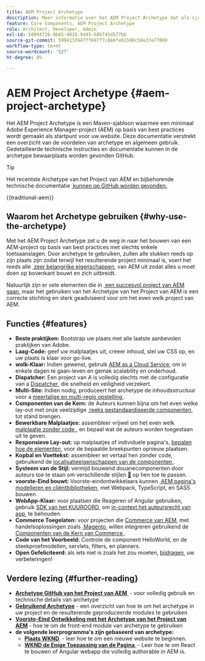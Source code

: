 ```yaml
---
title: AEM Project Archetype
description: Meer informatie over het AEM Project Archetype dat als sjabloon dient voor AEM-toepassingen.
feature: Core Components, AEM Project Archetype
role: Architect, Developer, Admin
exl-id: 58994726-9b65-4035-9d45-60b745d577bb
source-git-commit: 5994133947ff697f7c866fe61598c58e37e77008
workflow-type: tm+mt
source-wordcount: '527'
ht-degree: 0%

---
```



# AEM Project Archetype {#aem-project-archetype}

Het AEM Project Archetype is een Maven-sjabloon waarmee een minimaal Adobe Experience Manager-project (AEM) op basis van best practices wordt gemaakt als startpunt voor uw website. Deze documentatie verstrekt een overzicht van de voordelen van archetype en algemeen gebruik. Gedetailleerde technische instructies en documentatie kunnen in de archetype bewaarplaats worden gevonden GitHub.

>[!TIP]
>
>Het recentste Archetype van het Project van AEM en bijbehorende technische documentatie [&#x200B; kunnen op GitHub worden gevonden.](https://github.com/adobe/aem-project-archetype)

{{traditional-aem}}

## Waarom het Archetype gebruiken {#why-use-the-archetype}

Met het AEM Project Archetype zet u de weg in naar het bouwen van een AEM-project op basis van best practices met slechts enkele toetsaanslagen. Door archetype te gebruiken, zullen alle stukken reeds op zijn plaats zijn zodat terwijl het resulterende project minimaal is, voert het reeds alle [&#x200B; zeer belangrijke eigenschappen &#x200B;](/help/developing/archetype/using.md#what-you-get) van AEM uit zodat alles u moet doen op bovenkant bouwt en zich uitbreidt.

Natuurlijk zijn er vele elementen die in [&#x200B; een succesvol project van AEM gaan, &#x200B;](/help/developing/success.md) maar het gebruiken van het Archetype van het Project van AEM is een correcte stichting en sterk geadviseerd voor om het even welk project van AEM.

## Functies {#features}

* **Beste praktijken:** Bootstrap uw plaats met alle laatste aanbevolen praktijken van Adobe.
* **Laag-Code:** geef uw malplaatjes uit, creeer inhoud, stel uw CSS op, en uw plaats is klaar voor go-live.
* **wolk-Klaar:** Indien gewenst, gebruik [&#x200B; AEM as a Cloud Service &#x200B;](https://experienceleague.adobe.com/docs/experience-manager-cloud-service/landing/home.html?lang=nl-NL) om in enkele dagen te gaan-leven en gemak scalability en onderhoud.
* **Dispatcher:** Een project van A is volledig slechts met de configuratie van a [&#x200B; Dispatcher &#x200B;](https://experienceleague.adobe.com/docs/experience-manager-dispatcher/using/dispatcher.html?lang=nl-NL) die snelheid en veiligheid verzekert.
* **Multi-Site:** Indien nodig, produceert het archetype de inhoudsstructuur voor a [&#x200B; meertalige en multi-regio opstelling &#x200B;](https://experienceleague.adobe.com/docs/experience-manager-cloud-service/sites/administering/reusing-content/msm/overview.html?lang=nl-NL).
* **Componenten van de Kern:** de Auteurs kunnen bijna om het even welke lay-out met onze veelzijdige [&#x200B; reeks gestandaardiseerde componenten &#x200B;](/help/introduction.md) tot stand brengen.
* **Bewerkbare Malplaatjes:** assembleer vrijwel om het even welk [&#x200B; malplaatje zonder code &#x200B;](https://experienceleague.adobe.com/docs/experience-manager-learn/sites/page-authoring/template-editor-feature-video-use.html?lang=nl-NL), en bepaal wat de auteurs worden toegestaan uit te geven.
* **Responsieve Lay-out:** op malplaatjes of individuele pagina&#39;s, [&#x200B; bepalen hoe de elementen &#x200B;](https://experienceleague.adobe.com/docs/experience-manager-core-components/using/get-started/localization.html?lang=nl-NL) voor de bepaalde breekpunten opnieuw plaatsen.
* **Kopbal en Voettekst:** assembleer en vertaal hen zonder code, gebruikend de [&#x200B; localisatieeigenschappen van de componenten &#x200B;](https://experienceleague.adobe.com/docs/experience-manager-core-components/using/get-started/localization.html?lang=nl-NL).
* **Systeem van de Stijl:** vermijd bouwend douanecomponenten door auteurs toe te staan om verschillende stijlen [&#128279;](https://experienceleague.adobe.com/docs/experience-manager-learn/getting-started-wknd-tutorial-develop/project-archetype/style-system.html?lang=nl-NL) op hen toe te passen.
* **voorste-Eind bouwt:** Voorste-eindontwikkelaars kunnen [&#x200B; AEM pagina&#39;s modelleren en cliëntbibliotheken &#x200B;](front-end.md) met Webpack, TypeScript, en SASS bouwen.
* **WebApp-Klaar:** voor plaatsen die Reageren of Angular gebruiken, gebruik [&#x200B; SDK van het KUUROORD &#x200B;](https://experienceleague.adobe.com/docs/experience-manager-cloud-service/content/implementing/developing/hybrid/developing.html?lang=nl-NL) om [&#x200B; in-context het auteursrecht van app &#x200B;](https://experienceleague.adobe.com/docs/experience-manager-learn/sites/spa-editor/spa-editor-framework-feature-video-use.html?lang=nl-NL) te behouden.
* **Commerce Toegelaten:** voor projecten die [&#x200B; Commerce van AEM &#x200B;](https://experienceleague.adobe.com/docs/experience-manager-cloud-service/content-and-commerce/home.html?lang=nl-NL) met handelsoplossingen zoals [&#x200B; Magento &#x200B;](https://magento.com/) willen integreren gebruikend de [&#x200B; Componenten van de Kern van Commerce &#x200B;](https://github.com/adobe/aem-core-cif-components).
* **Code van het Voorbeeld:** Controle de component HelloWorld, en de steekproefmodellen, servlets, filters, en planners.
* **Open Gefeliciteerd:** als iets niet is zoals het zou moeten, [&#x200B; bijdragen &#x200B;](https://github.com/adobe/aem-core-wcm-components/blob/master/CONTRIBUTING.md) uw verbeteringen!

## Verdere lezing {#further-reading}

* **[Archetype GitHub van het Project van AEM &#x200B;](https://github.com/adobe/aem-project-archetype)** - voor volledig gebruik en technische details van archetype
* **[Gebruikend Archetype](using.md)** - een overzicht van hoe te om het archetype in uw project en de resulterende geproduceerde modules te gebruiken
* **[Voorste-Eind Ontwikkeling met het Archetype van het Project van AEM](front-end.md)** - hoe te om de front-end module van archetype te gebruiken
* **de volgende leerprogramma&#39;s zijn gebaseerd van archetype:**
   * **[Plaats WKND &#x200B;](https://experienceleague.adobe.com/docs/experience-manager-learn/getting-started-wknd-tutorial-develop/overview.html?lang=nl-NL)** - leer hoe te om een nieuwe website te beginnen.
   * **[WKND de Enige Toepassing van de Pagina &#x200B;](https://experienceleague.adobe.com/docs/experience-manager-learn/sites/spa-editor/spa-editor-framework-feature-video-use.html?lang=nl-NL)** - Leer hoe te om React te bouwen of Angular webapp die volledig authorable in AEM is.
